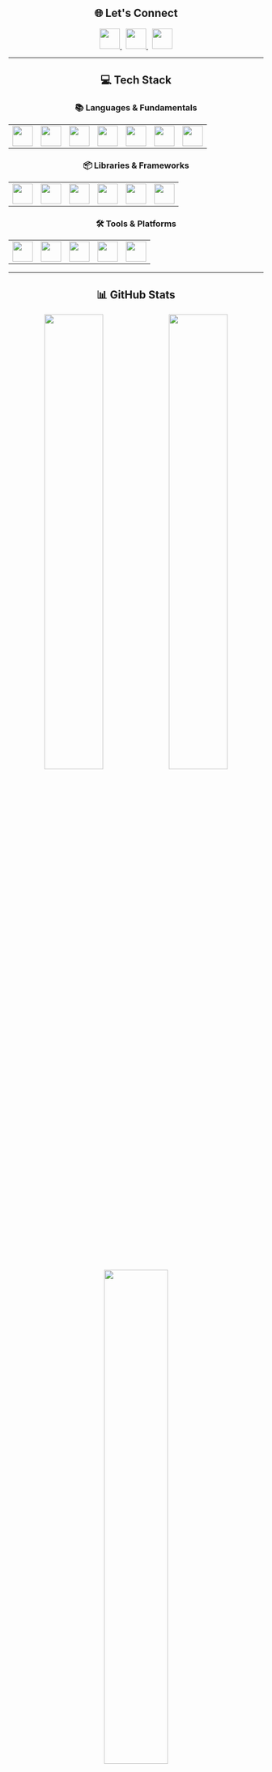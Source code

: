 <h2 align="center">🌐 Let's Connect</h2>
<p align="center">
  <a href="https://instagram.com/scripted.gaurav" target="_blank">
    <img src="https://skillicons.dev/icons?i=instagram" height="40" />
  </a>&nbsp;
  <a href="https://x.com/_gauravchauhann" target="_blank">
    <img src="https://skillicons.dev/icons?i=twitter" height="40" />
  </a>&nbsp;
  <a href="mailto:gauravchauhan2318@gmail.com">
    <img src="https://skillicons.dev/icons?i=gmail" height="40" />
  </a>
</p>

---

<h2 align="center">💻 Tech Stack</h2>

<h3 align="center">📚 Languages & Fundamentals</h3>
<table align="center">
  <tr>
    <td align="center"><img src="https://skillicons.dev/icons?i=c" height="40" /></td>
    <td align="center"><img src="https://skillicons.dev/icons?i=cpp" height="40" /></td>
    <td align="center"><img src="https://skillicons.dev/icons?i=python" height="40" /></td>
    <td align="center"><img src="https://skillicons.dev/icons?i=java" height="40" /></td>
    <td align="center"><img src="https://skillicons.dev/icons?i=html" height="40" /></td>
    <td align="center"><img src="https://skillicons.dev/icons?i=css" height="40" /></td>
    <td align="center"><img src="https://skillicons.dev/icons?i=js" height="40" /></td>
  </tr>
</table>

<h3 align="center">📦 Libraries & Frameworks</h3>
<table align="center">
  <tr>
    <td align="center"><img src="https://skillicons.dev/icons?i=react" height="40" /></td>
    <td align="center"><img src="https://skillicons.dev/icons?i=vite" height="40" /></td>
    <td align="center"><img src="https://skillicons.dev/icons?i=pytorch" height="40" /></td>
    <td align="center"><img src="https://skillicons.dev/icons?i=pandas" height="40" /></td>
    <td align="center"><img src="https://skillicons.dev/icons?i=numpy" height="40" /></td>
    <td align="center"><img src="https://skillicons.dev/icons?i=matplotlib" height="40" /></td>
  </tr>
</table>

<h3 align="center">🛠️ Tools & Platforms</h3>
<table align="center">
  <tr>
    <td align="center"><img src="https://skillicons.dev/icons?i=firebase" height="40" /></td>
    <td align="center"><img src="https://skillicons.dev/icons?i=gcloud" height="40" /></td>
    <td align="center"><img src="https://skillicons.dev/icons?i=powershell" height="40" /></td>
    <td align="center"><img src="https://skillicons.dev/icons?i=figma" height="40" /></td>
    <td align="center"><img src="https://skillicons.dev/icons?i=canva" height="40" /></td>
  </tr>
</table>

---

<h2 align="center">📊 GitHub Stats</h2>

<p align="center">
  <img src="https://github-readme-stats.vercel.app/api?username=gauravchauhan13&theme=tokyonight&hide_border=true&show_icons=true&count_private=true" width="48%" />
  <img src="https://streak-stats.demolab.com/?user=gauravchauhan13&theme=tokyonight&hide_border=true" width="48%" />
</p>
<p align="center">
  <img src="https://github-readme-stats.vercel.app/api/top-langs/?username=gauravchauhan13&layout=compact&theme=tokyonight&hide_border=true" width="50%" />
</p>

---

<p align="center">
  <img src="https://visitcount.itsvg.in/api?id=gauravchauhan13&icon=0&color=6" />
</p>
